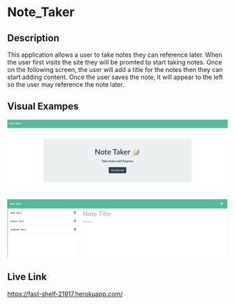 # Note_Taker

## Description

This application allows a user to take notes they can reference later. When the user first visits the site they will be promted to start taking notes. Once on the following screen, the user will add a title for the notes then they can start adding content. Once the user saves the note, it will appear to the left so the user may reference the note later.

## Visual Exampes

![inital page the user sees when they access the site](./Assets/images/inital-page-screenshot.jpg)

![screenshot of what the note page looks like](./Assets/images/Note-taker-screenshot.jpg)

## Live Link

https://fast-shelf-21917.herokuapp.com/
